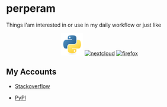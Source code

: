 # perperam

Things i'am interested in or use in my daily workflow or just like

<p align="center">
    <a href="https://www.python.org" target="_blank"><img src="https://raw.githubusercontent.com/devicons/devicon/master/icons/python/python-original.svg" alt="python" width="60" height="60" /></a>
    <a href="https://www.nextcloud.org" target="_blank"><img src="https://upload.wikimedia.org/wikipedia/commons/6/60/Nextcloud_Logo.svg" alt="nextcloud" width="60" height="60" /></a>
    <a href="https://www.firefox.com" target="_blank"><img src="https://3u26hb1g25wn1xwo8g186fnd-wpengine.netdna-ssl.com/files/2019/10/firefox-master-lockup-vertical.svg" alt="firefox" width="60" height="60" /></a>
</p>

## My Accounts
- [Stackoverflow](https://stackoverflow.com/users/11388010/perperam)

- [PyPI](https://pypi.org/user/perperam/)
